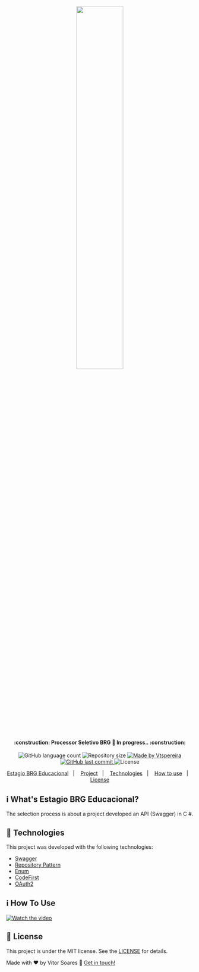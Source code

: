 <h1 align="center">
    <img src="https://brgeducacional.com.br/blog/wp-content/uploads/2018/04/logo_brg.png" width="50%"/>
</h1>

<h4 align="center"> 
	:construction: Processor Seletivo BRG 🚀 In progress.. :construction:
</h4>
<p align="center">
  <img alt="GitHub language count" src="https://img.shields.io/github/languages/count/Vtspereira/Estagio_brg?color=%2304D361">

  <img alt="Repository size" src="https://img.shields.io/github/repo-size/Vtspereira/Estagio_brg">
	
  <a href="https://www.linkedin.com/in/vtspereira/">
    <img alt="Made by Vtspereira" src="https://img.shields.io/badge/made%20by-Vtspereira-%2304D361">
  </a>

  <a href="https://github.com/Vtspereira/NLW_Booster/commits/master">
    <img alt="GitHub last commit" src="https://img.shields.io/github/last-commit/Vtspereira/Estagio_brg">
  </a>

  <img alt="License" src="https://img.shields.io/badge/license-MIT-brightgreen">
   <a href="https://github.com/Vtspereira/Estagio_brg/stargazers">
  </a>
</p>

<p align="center">
  <a href="#-nlw">Estagio BRG Educacional</a>&nbsp;&nbsp;&nbsp;|&nbsp;&nbsp;&nbsp;
  <a href="#-project">Project</a>&nbsp;&nbsp;&nbsp;|&nbsp;&nbsp;&nbsp;
  <a href="#rocket-Technologies">Technologies</a>&nbsp;&nbsp;&nbsp;|&nbsp;&nbsp;&nbsp;
  <a href="#how-to-use">How to use</a>&nbsp;&nbsp;&nbsp;|&nbsp;&nbsp;&nbsp;
  <a href="#memo-license">License</a>
</p>

## :information_source: What's Estagio BRG Educacional?

The selection process is about a project developed an API (Swagger) in C #.

## :rocket: Technologies

This project was developed with the following technologies:

- [Swagger][swagger]
- [Repository Pattern][RepositoryPattern]
- [Enum][Enum]
- [CodeFirst][CodeFirst]
- [OAuth2][OAuth2]

## :information_source: How To Use


[![Watch the video](http://i3.ytimg.com/vi/snAs_YySBrY/hqdefault.jpg)](https://www.youtube.com/watch?v=snAs_YySBrY)

## :memo: License

This project is under the MIT license. See the [LICENSE](https://github.com/Vtspereira/NLW_Booster/blob/master/LICENSE) for details.


Made with ♥ by Vitor Soares :wave: [Get in touch!](https://www.linkedin.com/in/vtspereira/)


[Swagger]: https://swagger.io/
[RepositoryPattern]: https://codewithshadman.com/repository-pattern-csharp/
[Enum]:https://docs.microsoft.com/pt-br/dotnet/api/system.enum?view=netcore-3.1
[CodeFirst]: https://www.entityframeworktutorial.net/code-first/what-is-code-first.aspx#:~:text=Code%2DFirst%20is%20mainly%20useful,which%20match%20your%20database%20design
[OAuth2]: https://oauth.net/2/jwt/
